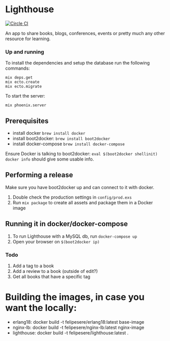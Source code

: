 # Lighthouse

[![Circle CI](https://circleci.com/gh/felipesere/lighthouse/tree/master.svg?style=svg)](https://circleci.com/gh/felipesere/lighthouse/tree/master)

An app to share books, blogs, conferences, events or pretty much any other resource
for learning.

### Up and running

To install the dependencies and setup the database run the following commands:

```
mix deps.get
mix ecto.create
mix ecto.migrate
```

To start the server:

```
mix phoenix.server
```

## Prerequisites
* install docker         `brew install docker`
* install boot2docker:   `brew install boot2docker`
* install docker-compose `brew install docker-compose`

Ensure Docker is talking to boot2docker: `eval $(boot2docker shellinit)`
`docker info` should give some usable info.

## Performing a release
Make sure you have boot2docker up and can connect to it with docker.

1. Double check the production settings in `config/prod.exs`
2. Run `mix package` to create all assets and package them in a Docker image

## Running it in docker/docker-compose
1. To run Lighthouse with a MySQL db, run `docker-compose up`
2. Open your browser on `$(boot2docker ip)`

### Todo
1. Add a tag to a book
2. Add a review to a book (outside of edit?)
3. Get all books that have a specific tag

# Building the images, in case you want the locally:
* erlang18:   docker build -t felipesere/erlang18:latest base-image
* nginx-lb:   docker build -t felipesere/nginx-lb:latest nginx-image
* lighthouse: docker build -t felipesere/lighthouse:latest .
